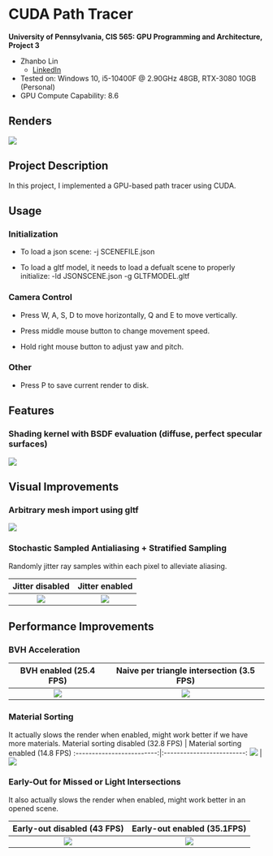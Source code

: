 CUDA Path Tracer
================

**University of Pennsylvania, CIS 565: GPU Programming and Architecture, Project 3**

- Zhanbo Lin
    - [LinkedIn](https://www.linkedin.com/in/zhanbo-lin)
- Tested on: Windows 10, i5-10400F @ 2.90GHz 48GB, RTX-3080 10GB (Personal) 
- GPU Compute Capability: 8.6

## Renders ##
![](./img/results/ShowCase1.png)

## Project Description ##
In this project, I implemented a GPU-based path tracer using CUDA.

## Usage
### Initialization
- To load a json scene: -j SCENEFILE.json

- To load a gltf model, it needs to load a defualt scene to properly initialize: -ld JSONSCENE.json -g GLTFMODEL.gltf 

### Camera Control

- Press W, A, S, D to move horizontally, Q and E to move vertically.

- Press middle mouse button to change movement speed.

- Hold right mouse button to adjust yaw and pitch.

### Other
- Press P to save current render to disk.


## Features 


### Shading kernel with BSDF evaluation (diffuse, perfect specular surfaces)
![](./img/results/diffuse_specular.png)


## Visual Improvements


### Arbitrary mesh import using gltf

![](./img/results/gltf_mesh_loading.png)


### Stochastic Sampled Antialiasing + Stratified Sampling

Randomly jitter ray samples within each pixel to alleviate aliasing.

   Jitter disabled      |   Jitter enabled 
:-------------------------:|:-------------------------:
 ![](./img/results/jitter/no-jitter.png) | ![](./img/results/jitter/jitter-aa.png)



## Performance Improvements

### BVH Acceleration
BVH enabled (25.4 FPS)           |  Naive per triangle intersection (3.5 FPS)
:-------------------------:|:-------------------------:
![](./img/results/bvh/bvh.png) | ![](./img/results/bvh/no_bvh.png)


### Material Sorting

It actually slows the render when enabled, might work better if we have more materials.
Material sorting disabled (32.8 FPS)         |   Material sorting enabled (14.8 FPS)
:-------------------------:|:-------------------------:
![](./img/results/material_sort/no_sort.png)  |  ![](./img/results/material_sort/sort.png) 

### Early-Out for Missed or Light Intersections

It also actually slows the render when enabled, might work better in an opened scene.

Early-out disabled (43 FPS)     | Early-out enabled  (35.1FPS)
:-------------------------:|:-------------------------:
![](./img/results/early_out/no_early_out.png)   |  ![](./img/results/early_out/early_out.png)




